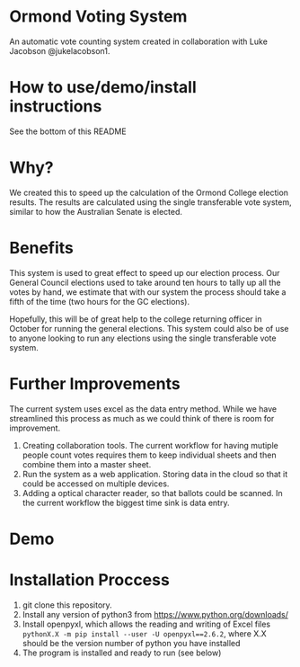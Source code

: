 # Ormond Voting System
An automatic vote counting system created in collaboration with Luke Jacobson @jukelacobson1. 

# How to use/demo/install instructions
See the bottom of this README


# Why?
We created this to speed up the calculation of the Ormond College election results. The results are calculated using the single transferable vote system, similar to how the Australian Senate is elected.

# Benefits
This system is used to great effect to speed up our election process. Our General Council elections used to take around ten hours to tally up all the votes by hand, we estimate that with our system the process should take a fifth of the time (two hours for the GC elections).

Hopefully, this will be of great help to the college returning officer in October for running the general elections. This system could also be of use to anyone looking to run any elections using the single transferable vote system.

# Further Improvements
The current system uses excel as the data entry method. While we have streamlined this process as much as we could think of there is room for improvement.
  1. Creating collaboration tools. The current workflow for having mutiple people count votes requires them to keep individual sheets and then combine them into a master sheet.
  2. Run the system as a web application. Storing data in the cloud so that it could be accessed on multiple devices.
  3. Adding a optical character reader, so that ballots could be scanned. In the current workflow the biggest time sink is data entry.

# Demo



# Installation Proccess

1. git clone this repository.
2. Install any version of python3 from https://www.python.org/downloads/
3. Install openpyxl, which allows the reading and writing of Excel files `pythonX.X -m pip install --user -U openpyxl==2.6.2`, where X.X should be the version number of python you have installed
4. The program is installed and ready to run (see below)


